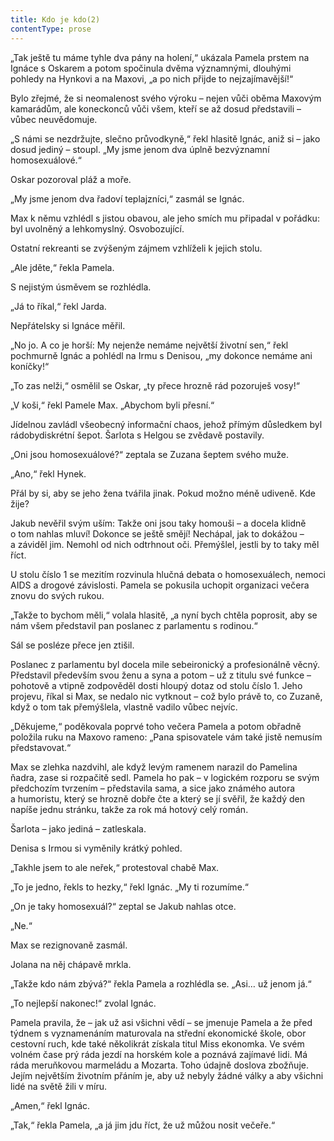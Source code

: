 ```yaml
---
title: Kdo je kdo(2)
contentType: prose
---
```


„Tak ještě tu máme tyhle dva pány na holení,“ ukázala Pamela prstem na Ignáce s Oskarem a potom spočinula dvěma významnými, dlouhými pohledy na Hynkovi a na Maxovi, „a po nich přijde to nejzajímavější!“

Bylo zřejmé, že si neomalenost svého výroku – nejen vůči oběma Maxovým kamarádům, ale koneckonců vůči všem, kteří se až dosud představili – vůbec neuvědomuje.

„S námi se nezdržujte, slečno průvodkyně,“ řekl hlasitě Ignác, aniž si – jako dosud jediný – stoupl. „My jsme jenom dva úplně bezvýznamní homosexuálové.“

Oskar pozoroval pláž a moře.

„My jsme jenom dva řadoví teplajzníci,“ zasmál se Ignác.

Max k němu vzhlédl s jistou obavou, ale jeho smích mu připadal v pořádku: byl uvolněný a lehkomyslný. Osvobozující.

Ostatní rekreanti se zvýšeným zájmem vzhlíželi k jejich stolu.

„Ale jděte,“ řekla Pamela.

S nejistým úsměvem se rozhlédla.

„Já to říkal,“ řekl Jarda.

Nepřátelsky si Ignáce měřil.

„No jo. A co je horší: My nejenže nemáme největší životní sen,“ řekl pochmurně Ignác a pohlédl na Irmu s Denisou, „my dokonce nemáme ani koníčky!“

„To zas nelži,“ osmělil se Oskar, „ty přece hrozně rád pozoruješ vosy!“

„V koši,“ řekl Pamele Max. „Abychom byli přesní.“

Jídelnou zavládl všeobecný informační chaos, jehož přímým důsledkem byl rádobydiskrétní šepot. Šarlota s Helgou se zvědavě postavily.

„Oni jsou homosexuálové?“ zeptala se Zuzana šeptem svého muže.

„Ano,“ řekl Hynek.

Přál by si, aby se jeho žena tvářila jinak. Pokud možno méně udiveně. Kde žije?

Jakub nevěřil svým uším: Takže oni jsou taky homouši – a docela klidně o tom nahlas mluví! Dokonce se ještě smějí! Nechápal, jak to dokážou – a záviděl jim. Nemohl od nich odtrhnout oči. Přemýšlel, jestli by to taky měl říct.

U stolu číslo 1 se mezitím rozvinula hlučná debata o homosexuálech, nemoci AIDS a drogové závislosti. Pamela se pokusila uchopit organizaci večera znovu do svých rukou.

„Takže to bychom měli,“ volala hlasitě, „a nyní bych chtěla poprosit, aby se nám všem představil pan poslanec z parlamentu s rodinou.“

Sál se posléze přece jen ztišil.

Poslanec z parlamentu byl docela mile sebeironický a profesionálně věcný. Představil především svou ženu a syna a potom – už z titulu své funkce – pohotově a vtipně zodpověděl dosti hloupý dotaz od stolu číslo 1. Jeho projevu, říkal si Max, se nedalo nic vytknout – což bylo právě to, co Zuzaně, když o tom tak přemýšlela, vlastně vadilo vůbec nejvíc.

„Děkujeme,“ poděkovala poprvé toho večera Pamela a potom obřadně položila ruku na Maxovo rameno: „Pana spisovatele vám také jistě nemusím představovat.“

Max se zlehka nazdvihl, ale když levým ramenem narazil do Pamelina ňadra, zase si rozpačitě sedl. Pamela ho pak – v logickém rozporu se svým předchozím tvrzením – představila sama, a sice jako známého autora a humoristu, který se hrozně dobře čte a který se jí svěřil, že každý den napíše jednu stránku, takže za rok má hotový celý román.

Šarlota – jako jediná – zatleskala.

Denisa s Irmou si vyměnily krátký pohled.

„Takhle jsem to ale neřek,“ protestoval chabě Max.

„To je jedno, řekls to hezky,“ řekl Ignác. „My ti rozumíme.“

„On je taky homosexuál?“ zeptal se Jakub nahlas otce.

„Ne.“

Max se rezignovaně zasmál.

Jolana na něj chápavě mrkla.

„Takže kdo nám zbývá?“ řekla Pamela a rozhlédla se. „Asi… už jenom já.“

„To nejlepší nakonec!“ zvolal Ignác.

Pamela pravila, že – jak už asi všichni vědí – se jmenuje Pamela a že před týdnem s vyznamenáním maturovala na střední ekonomické škole, obor cestovní ruch, kde také několikrát získala titul Miss ekonomka. Ve svém volném čase prý ráda jezdí na horském kole a poznává zajímavé lidi. Má ráda meruňkovou marmeládu a Mozarta. Toho údajně doslova zbožňuje. Jejím největším životním přáním je, aby už nebyly žádné války a aby všichni lidé na světě žili v míru.

„Amen,“ řekl Ignác.

„Tak,“ řekla Pamela, „a já jim jdu říct, že už můžou nosit večeře.“
